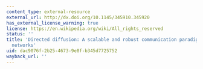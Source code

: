 ```yaml
---
content_type: external-resource
external_url: http://dx.doi.org/10.1145/345910.345920
has_external_license_warning: true
license: https://en.wikipedia.org/wiki/All_rights_reserved
status: ''
title: 'Directed diffusion: A scalable and robust communication paradigm for sensor
  networks'
uid: dac9076f-2b25-4673-9e8f-b345d7725752
wayback_url: ''
---
```

